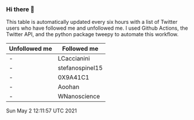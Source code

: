 ### Hi there 👋

This table is automatically updated every six hours with a list of Twitter users who have followed me and unfollowed me. I used Github Actions, the Twitter API, and the python package tweepy to automate this workflow.

| Unfollowed me |  Followed me |
| --- | --- |
|-|LCaccianini|
|-|stefanospinel15|
|-|0X9A41C1|
|-|Aoohan|
|-|WNanoscience|
Sun May  2 12:11:57 UTC 2021
